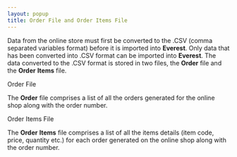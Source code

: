 ```yaml
---
layout: popup
title: Order File and Order Items File
---
```



Data from the online store must first be converted to the .CSV  (comma separated variables format) before it is imported into **Everest**.  Only data that has been converted into .CSV format can be imported into  **Everest**. The data converted to  the .CSV format is stored in two files, the **Order**  file and the **Order** **Items**  file.


Order File


The **Order** file comprises a list  of all the orders generated for the online shop along with the order number.


Order Items File


The **Order** **Items**  file comprises a list of all the items details (item code, price, quantity  etc.) for each order generated on the online shop along with the order  number.
